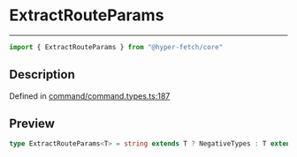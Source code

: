 

# ExtractRouteParams

<div class="api-docs__separator" data-reactroot="">

---

</div><div class="api-docs__import" data-reactroot="">

```ts
import { ExtractRouteParams } from "@hyper-fetch/core"
```

</div><div class="api-docs__section">

## Description

</div><div class="api-docs__description"><span class="api-docs__do-not-parse">



</span></div><p class="api-docs__definition">

Defined in [command/command.types.ts:187](https://github.com/BetterTyped/hyper-fetch/blob/c746dc1f/packages/core/src/command/command.types.ts#L187)

</p><div class="api-docs__section">

## Preview

</div><div class="api-docs__preview type single">

```ts
type ExtractRouteParams<T> = string extends T ? NegativeTypes : T extends `${string}:${infer  Param}/${infer  Rest}` ? { [ k in Param | keyof ExtractRouteParams<Rest> ]: ParamType } : T extends `${string}:${infer  Param}` ? { [ k in Param ]: ParamType } : NegativeTypes;
```

</div>
